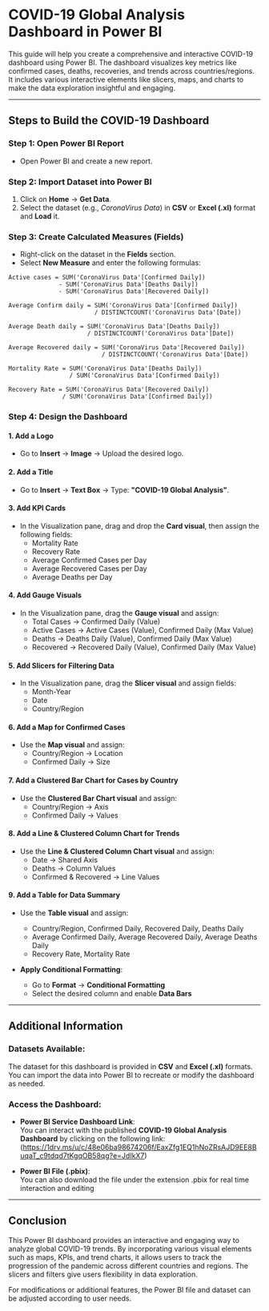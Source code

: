 

# **COVID-19 Global Analysis Dashboard in Power BI**

This guide will help you create a comprehensive and interactive COVID-19 dashboard using Power BI. The dashboard visualizes key metrics like confirmed cases, deaths, recoveries, and trends across countries/regions. It includes various interactive elements like slicers, maps, and charts to make the data exploration insightful and engaging.

---

## **Steps to Build the COVID-19 Dashboard**

### **Step 1: Open Power BI Report**

- Open Power BI and create a new report.

### **Step 2: Import Dataset into Power BI**

1. Click on **Home** → **Get Data**.
2. Select the dataset (e.g., *CoronaVirus Data*) in **CSV** or **Excel (.xl)** format and **Load** it.

### **Step 3: Create Calculated Measures (Fields)**

- Right-click on the dataset in the **Fields** section.
- Select **New Measure** and enter the following formulas:

```DAX
Active cases = SUM('CoronaVirus Data'[Confirmed Daily])  
              - SUM('CoronaVirus Data'[Deaths Daily])  
              - SUM('CoronaVirus Data'[Recovered Daily])

Average Confirm daily = SUM('CoronaVirus Data'[Confirmed Daily])  
                        / DISTINCTCOUNT('CoronaVirus Data'[Date])

Average Death daily = SUM('CoronaVirus Data'[Deaths Daily])  
                      / DISTINCTCOUNT('CoronaVirus Data'[Date])

Average Recovered daily = SUM('CoronaVirus Data'[Recovered Daily])  
                          / DISTINCTCOUNT('CoronaVirus Data'[Date])

Mortality Rate = SUM('CoronaVirus Data'[Deaths Daily])  
                 / SUM('CoronaVirus Data'[Confirmed Daily])

Recovery Rate = SUM('CoronaVirus Data'[Recovered Daily])  
               / SUM('CoronaVirus Data'[Confirmed Daily])
```

### **Step 4: Design the Dashboard**

#### **1. Add a Logo**

- Go to **Insert** → **Image** → Upload the desired logo.

#### **2. Add a Title**

- Go to **Insert** → **Text Box** → Type: **"COVID-19 Global Analysis"**.

#### **3. Add KPI Cards**

- In the Visualization pane, drag and drop the **Card visual**, then assign the following fields:
  - Mortality Rate
  - Recovery Rate
  - Average Confirmed Cases per Day
  - Average Recovered Cases per Day
  - Average Deaths per Day

#### **4. Add Gauge Visuals**

- In the Visualization pane, drag the **Gauge visual** and assign:
  - Total Cases → Confirmed Daily (Value)
  - Active Cases → Active Cases (Value), Confirmed Daily (Max Value)
  - Deaths → Deaths Daily (Value), Confirmed Daily (Max Value)
  - Recovered → Recovered Daily (Value), Confirmed Daily (Max Value)

#### **5. Add Slicers for Filtering Data**

- In the Visualization pane, drag the **Slicer visual** and assign fields:
  - Month-Year
  - Date
  - Country/Region

#### **6. Add a Map for Confirmed Cases**

- Use the **Map visual** and assign:
  - Country/Region → Location
  - Confirmed Daily → Size

#### **7. Add a Clustered Bar Chart for Cases by Country**

- Use the **Clustered Bar Chart visual** and assign:
  - Country/Region → Axis
  - Confirmed Daily → Values

#### **8. Add a Line & Clustered Column Chart for Trends**

- Use the **Line & Clustered Column Chart visual** and assign:
  - Date → Shared Axis
  - Deaths → Column Values
  - Confirmed & Recovered → Line Values

#### **9. Add a Table for Data Summary**

- Use the **Table visual** and assign:
  - Country/Region, Confirmed Daily, Recovered Daily, Deaths Daily
  - Average Confirmed Daily, Average Recovered Daily, Average Deaths Daily
  - Recovery Rate, Mortality Rate

- **Apply Conditional Formatting**:
  - Go to **Format** → **Conditional Formatting**
  - Select the desired column and enable **Data Bars**

---

## **Additional Information**

### **Datasets Available:**

The dataset for this dashboard is provided in **CSV** and **Excel (.xl)** formats. You can import the data into Power BI to recreate or modify the dashboard as needed.

### **Access the Dashboard:**

- **Power BI Service Dashboard Link**:  
   You can interact with the published **COVID-19 Global Analysis Dashboard** by clicking on the following link:  
   (https://1drv.ms/u/c/48e06ba98674206f/EaxZfg1EQ1hNoZRsAJD9EE8BuqaT_c9tdqd7tKgqOB58qg?e=JdIkX7)

- **Power BI File (.pbix)**:  
   You can also download the file under the extension .pbix for real time interaction and editing

---

## **Conclusion**

This Power BI dashboard provides an interactive and engaging way to analyze global COVID-19 trends. By incorporating various visual elements such as maps, KPIs, and trend charts, it allows users to track the progression of the pandemic across different countries and regions. The slicers and filters give users flexibility in data exploration.

For modifications or additional features, the Power BI file and dataset can be adjusted according to user needs.
